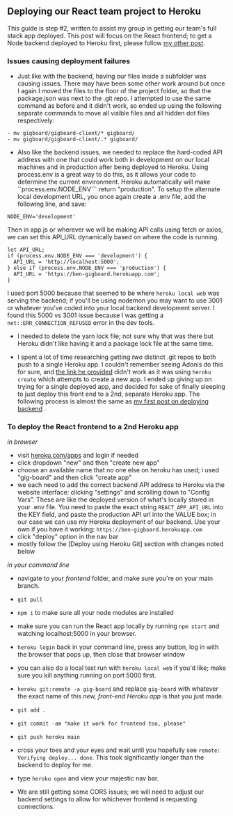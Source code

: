 ## Deploying our React team project to Heroku

This guide is step #2, written to assist my group in getting our team's full stack app deployed. This post will focus on the React frontend; to get a Node backend deployed to Heroku first, please follow [my other post](https://benhammond.tech/deploying-our-team-project-backend-to-heroku). 

### Issues causing deployment failures
- Just like with the backend, having our files inside a subfolder was causing issues. There may have been some other work around but once I again I moved the files to the floor of the project folder, so that the package.json was next to the .git repo. I attempted to use the same command as before and it didn't work, so ended up using the following separate commands to move all visible files and all hidden dot files respectively: 
```
- mv gigboard/gigboard-client/* gigboard/
- mv gigboard/gigboard-client/.* gigboard/
```
- Also like the backend issues, we needed to replace the hard-coded API address with one that could work both in development on our local machines and in production after being deployed to Heroku. Using process.env is a great way to do this, as it allows your code to determine the current environment. Heroku automatically will make ``process.env.NODE_ENV``` return "production". To setup the alternate local development URL, you once again create a .env file, add the following line, and save: 
```
NODE_ENV='development'
```
Then in app.js or wherever we will be making API calls using fetch or axios, we can set this API_URL dynamically based on where the code is running. 
```
let API_URL;
if (process.env.NODE_ENV === 'development') {
  API_URL = 'http://localhost:5000';
} else if (process.env.NODE_ENV === 'production') {
  API_URL = 'https://ben-gigboard.herokuapp.com';
}
```
I used port 5000 because that seemed to be where ```heroku local web``` was serving the backend; if you'll be using nodemon you may want to use 3001 or whatever you've coded into your local backend development server. I found this 5000 vs 3001 issue because I was getting a ```net::ERR_CONNECTION_REFUSED``` error in the dev tools. 

- I needed to delete the yarn lock file; not sure why that was there but Heroku didn't like having it and a package lock file at the same time. 

- I spent a lot of time researching getting *two* distinct .git repos to both push to a single Heroku app. I couldn't remember seeing Adonis do this for sure, and [the link he provided](https://hackmd.io/0pMhDK66T6W2dkDv4UfH2g?view) didn't work as it was using ```heroku create``` which attempts to create a new app. I ended up giving up on trying for a single deployed app, and decided for sake of finally sleeping to just deploy this front end to a 2nd, separate Heroku app. The following process is almost the same as  [my first post on deploying backend](https://benhammond.tech/deploying-our-team-project-backend-to-heroku) .  

### To deploy the React frontend to a 2nd Heroku app

_in browser_

- visit [heroku.com/apps](https://dashboard.heroku.com/apps) and login if needed
- click dropdown "new" and then "create new app"
- choose an available name that no one else on heroku has used; i used "gig-board" and then click "create app"
- we each need to add the correct backend API address to Heroku via the website interface: clicking "settings" and scrolling down to "Config Vars". These are like the deployed version of what's locally stored in your .env file. You need to paste the exact string ```REACT_APP_API_URL``` into the KEY field, and paste the production API url into the VALUE box; in our case we can use my Heroku deployment of our backend. Use your own if you have it working: ```https://ben-gigboard.herokuapp.com```
- click "deploy" option in the nav bar
- mostly follow the [Deploy using Heroku Git] section with changes noted below

_in your command line_

- navigate to your *frontend* folder, and make sure you're on your main branch.
- ```git pull```
- ```npm i``` to make sure all your node modules are installed
- make sure you can run the React app locally by running ```npm start``` and watching localhost:5000 in your browser. 
- ```heroku login``` back in your command line, press any button, log in with the browser that pops up, then close that browser window
- you can also do a local test run with ```heroku local web``` if you'd like; make sure you kill anything running on port 5000 first. 

- ```heroku git:remote -a gig-board``` and replace ```gig-board``` with whatever the exact name of this *new, front-end Heroku app* is that you just made. 
- ```git add .```
- ```git commit -am "make it work for frontend too, please"```
- ```git push heroku main```
- cross your toes and your eyes and wait until you hopefully see ```remote: Verifying deploy... done```. This took significantly longer than the backend to deploy for me.
- type ```heroku open``` and view your majestic nav bar.
- We are still getting some CORS issues; we will need to adjust our backend settings to allow for whichever frontend is requesting connections.









